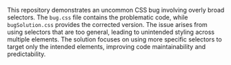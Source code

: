This repository demonstrates an uncommon CSS bug involving overly broad selectors. The `bug.css` file contains the problematic code, while `bugSolution.css` provides the corrected version. The issue arises from using selectors that are too general, leading to unintended styling across multiple elements.  The solution focuses on using more specific selectors to target only the intended elements, improving code maintainability and predictability.
